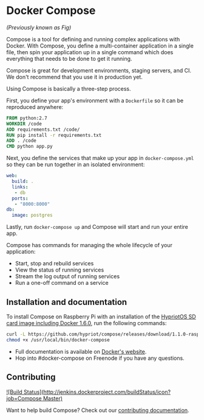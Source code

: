 Docker Compose
==============
*(Previously known as Fig)*

Compose is a tool for defining and running complex applications with Docker.
With Compose, you define a multi-container application in a single file, then
spin your application up in a single command which does everything that needs to
be done to get it running.

Compose is great for development environments, staging servers, and CI. We don't
recommend that you use it in production yet.

Using Compose is basically a three-step process.

First, you define your app's environment with a `Dockerfile` so it can be
reproduced anywhere:

```Dockerfile
FROM python:2.7
WORKDIR /code
ADD requirements.txt /code/
RUN pip install -r requirements.txt
ADD . /code
CMD python app.py
```

Next, you define the services that make up your app in `docker-compose.yml` so
they can be run together in an isolated environment:

```yaml
web:
  build: .
  links:
   - db
  ports:
   - "8000:8000"
db:
  image: postgres
```

Lastly, run `docker-compose up` and Compose will start and run your entire app.

Compose has commands for managing the whole lifecycle of your application:

 * Start, stop and rebuild services
 * View the status of running services
 * Stream the log output of running services
 * Run a one-off command on a service

Installation and documentation
------------------------------

To install Compose on Raspberry Pi with an installation of the [HypriotOS SD card image including Docker 1.6.0](http://blog.hypriot.com/post/docker-1-6-is-finally-released-into-the-wild/), run the following commands:

```bash
curl -L https://github.com/hypriot/compose/releases/download/1.1.0-raspbian/docker-compose-`uname -s`-`uname -m` > /usr/local/bin/docker-compose
chmod +x /usr/local/bin/docker-compose
```

- Full documentation is available on [Docker's website](http://docs.docker.com/compose/).
- Hop into #docker-compose on Freenode if you have any questions.

Contributing
------------

[![Build Status](http://jenkins.dockerproject.com/buildStatus/icon?job=Compose Master)](http://jenkins.dockerproject.com/job/Compose%20Master/)

Want to help build Compose? Check out our [contributing documentation](https://github.com/docker/compose/blob/master/CONTRIBUTING.md).
